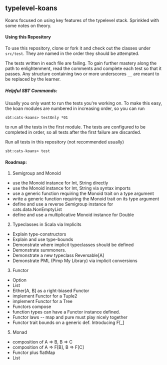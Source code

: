 ## typelevel-koans

Koans focused on using key features of the typelevel stack. Sprinkled with some notes on theory.

#### Using this Repository

To use this repository, clone or fork it and check out the classes under `src/test`. They are named in
the order they should be attempted.

The tests written in each file are failing. To gain further mastery along the path to enlightenment, read 
the comments and complete each test so that it passes. Any structure containing two or more underscores 
`__` are meant to be replaced by the learner.

##### Helpful SBT Commands:

Usually you only want to run the tests you're working on. To make this easy, the koan modules are numbered
in increasing order, so you can run 
```
sbt:cats-koans> testOnly *01
```
to run all the tests in the first module. The tests are configured to be completed in order, so all
tests after the first failure are discarded.


Run all tests in this repository (not recommended usually)
```
sbt:cats-koans> test
```

#### Roadmap:

1. Semigroup and Monoid
  * use the Monoid instance for Int, String directly
  * use the Monoid instance for Int, String via syntax imports
  * use a generic function requiring the Monoid trait on a type argument
  * write a generic function requiring the Monoid trait on its type argument
  * define and use a reverse Semigroup instance for cats.data.NonEmptyList
  * define and use a multiplicative Monoid instance for Double
2. Typeclasses in Scala via Implicits
  * Explain type-constructors
  * Explain and use type-bounds
  * Demonstrate where implicit typeclasses should be defined
  * Demonstrate summoners.
  * Demonstrate a new typeclass Reversable[A]
  * Demonstrate PML (Pimp My Library) via implicit conversions
3. Functor
  * Option
  * List
  * Either[A, B] as a right-biased Functor
  * implement Functor for a Tuple2
  * implement Functor for a Tree
  * Functors compose
  * function types can have a Functor instance defined.
  * Functor laws -- map and pure must play nicely together
  * Functor trait bounds on a generic def. Introducing F[_]
5. Monad
  * composition of A => B, B => C
  * composition of A => F[B], B => F[C]
  * Functor plus flatMap
  * List 